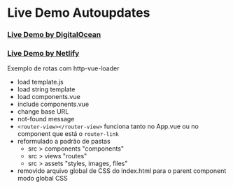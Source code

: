 # Live Demo Autoupdates

### [Live Demo by DigitalOcean](https://vuejs.geraldox.com/)

### [Live Demo by Netlify](https://vuejs2-cdn-loader-router.netlify.app/)

Exemplo de rotas com http-vue-loader

- load template.js
- load string template
- load components.vue
- include components.vue
- change base URL
- not-found message
- `<router-view></router-view>` funciona tanto no App.vue ou no component que está o `router-link`
- reformulado a padrão de pastas
  - src > components "components"
  - src > views "routes"
  - src > assets "styles, images, files"
- removido arquivo global de CSS do index.html para o parent component modo global CSS
